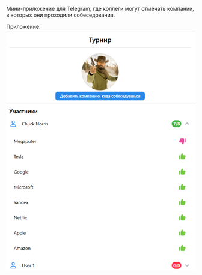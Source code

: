Мини-приложение для Telegram, где коллеги могут отмечать компании, в которых они проходили собеседования.

Приложение:
![alt text](image.png)